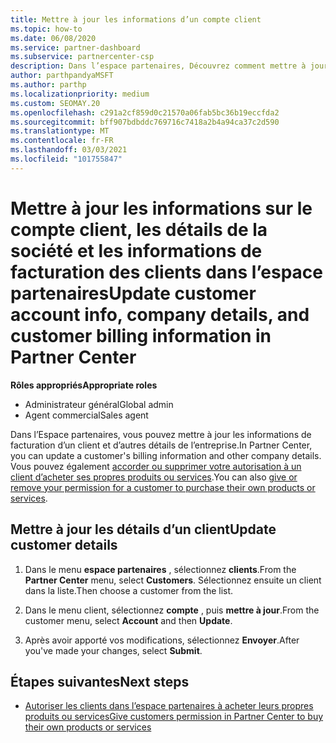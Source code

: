 ```yaml
---
title: Mettre à jour les informations d’un compte client
ms.topic: how-to
ms.date: 06/08/2020
ms.service: partner-dashboard
ms.subservice: partnercenter-csp
description: Dans l’espace partenaires, Découvrez comment mettre à jour les informations de facturation d’un client ou comment mettre à jour les détails de la société.
author: parthpandyaMSFT
ms.author: parthp
ms.localizationpriority: medium
ms.custom: SEOMAY.20
ms.openlocfilehash: c291a2cf859d0c21570a06fab5bc36b19eccfda2
ms.sourcegitcommit: bff907bdbddc769716c7418a2b4a94ca37c2d590
ms.translationtype: MT
ms.contentlocale: fr-FR
ms.lasthandoff: 03/03/2021
ms.locfileid: "101755847"
---
```

# <a name="update-customer-account-info-company-details-and-customer-billing-information-in-partner-center"></a><span data-ttu-id="fe5f8-103">Mettre à jour les informations sur le compte client, les détails de la société et les informations de facturation des clients dans l’espace partenaires</span><span class="sxs-lookup"><span data-stu-id="fe5f8-103">Update customer account info, company details, and customer billing information in Partner Center</span></span>

<span data-ttu-id="fe5f8-104">**Rôles appropriés**</span><span class="sxs-lookup"><span data-stu-id="fe5f8-104">**Appropriate roles**</span></span>

- <span data-ttu-id="fe5f8-105">Administrateur général</span><span class="sxs-lookup"><span data-stu-id="fe5f8-105">Global admin</span></span>
- <span data-ttu-id="fe5f8-106">Agent commercial</span><span class="sxs-lookup"><span data-stu-id="fe5f8-106">Sales agent</span></span>

<span data-ttu-id="fe5f8-107">Dans l’Espace partenaires, vous pouvez mettre à jour les informations de facturation d’un client et d’autres détails de l’entreprise.</span><span class="sxs-lookup"><span data-stu-id="fe5f8-107">In Partner Center, you can update a customer's billing information and other company details.</span></span> <span data-ttu-id="fe5f8-108">Vous pouvez également [accorder ou supprimer votre autorisation à un client d’acheter ses propres produits ou services](give-customers-permission.md).</span><span class="sxs-lookup"><span data-stu-id="fe5f8-108">You can also [give or remove your permission for a customer to purchase their own products or services](give-customers-permission.md).</span></span>

## <a name="update-customer-details"></a><span data-ttu-id="fe5f8-109">Mettre à jour les détails d’un client</span><span class="sxs-lookup"><span data-stu-id="fe5f8-109">Update customer details</span></span>

1. <span data-ttu-id="fe5f8-110">Dans le menu **espace partenaires** , sélectionnez **clients**.</span><span class="sxs-lookup"><span data-stu-id="fe5f8-110">From the **Partner Center** menu, select **Customers**.</span></span> <span data-ttu-id="fe5f8-111">Sélectionnez ensuite un client dans la liste.</span><span class="sxs-lookup"><span data-stu-id="fe5f8-111">Then choose a customer from the list.</span></span>

2. <span data-ttu-id="fe5f8-112">Dans le menu client, sélectionnez **compte** , puis **mettre à jour**.</span><span class="sxs-lookup"><span data-stu-id="fe5f8-112">From the customer menu, select **Account** and then **Update**.</span></span>

3. <span data-ttu-id="fe5f8-113">Après avoir apporté vos modifications, sélectionnez **Envoyer**.</span><span class="sxs-lookup"><span data-stu-id="fe5f8-113">After you've made your changes, select **Submit**.</span></span>

## <a name="next-steps"></a><span data-ttu-id="fe5f8-114">Étapes suivantes</span><span class="sxs-lookup"><span data-stu-id="fe5f8-114">Next steps</span></span>

- [<span data-ttu-id="fe5f8-115">Autoriser les clients dans l’espace partenaires à acheter leurs propres produits ou services</span><span class="sxs-lookup"><span data-stu-id="fe5f8-115">Give customers permission in Partner Center to buy their own products or services</span></span>](give-customers-permission.md)